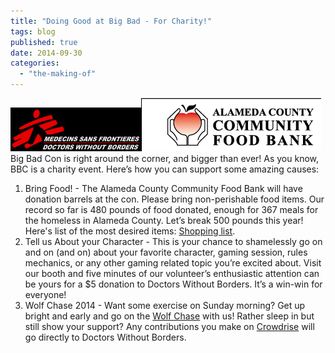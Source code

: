 ```yaml
---
title: "Doing Good at Big Bad - For Charity!"
tags: blog
published: true
date: 2014-09-30
categories: 
  - "the-making-of"
---
```


[![Doctors Without Borders](/images/msf-logo-header.jpg)](/images/msf-logo-header.jpg)[![Alemeda County Food Bank](/images/header_logo_home.gif)](/images/header_logo_home.gif)Big Bad Con is right around the corner, and bigger than ever! As you know, BBC is a charity event. Here’s how you can support some amazing causes:

1. Bring Food! - The Alameda County Community Food Bank will have donation barrels at the con. Please bring non-perishable food items. Our record so far is 480 pounds of food donated, enough for 367 meals for the homeless in Alameda County. Let’s break 500 pounds this year! Here's list of the most desired items: [Shopping list](/images/food_shopping_list.pdf).
2. Tell us About your Character - This is your chance to shamelessly go on and on (and on) about your favorite character, gaming session, rules mechanics, or any other gaming related topic you’re excited about. Visit our booth and five minutes of our volunteer’s enthusiastic attention can be yours for a $5 donation to Doctors Without Borders. It’s a win-win for everyone!
3. Wolf Chase 2014 - Want some exercise on Sunday morning? Get up bright and early and go on the [Wolf Chase](http://www.bigbadcon.com/events/wolf-chase-2014/) with us! Rather sleep in but still show your support? Any contributions you make on [Crowdrise](https://www.crowdrise.com/wolfchase2014) will go directly to Doctors Without Borders.
